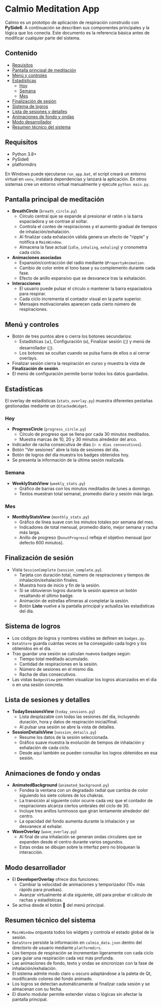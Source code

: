 # Calmio Meditation App

Calmio es un prototipo de aplicación de respiración construido con **PySide6**. A continuación se describen sus componentes principales y la lógica que los conecta. Este documento es la referencia básica antes de modificar cualquier parte del sistema.

## Contenido

- [Requisitos](#requisitos)
- [Pantalla principal de meditación](#pantalla-principal-de-meditación)
- [Menú y controles](#menú-y-controles)
- [Estadísticas](#estadísticas)
  - [Hoy](#hoy)
  - [Semana](#semana)
  - [Mes](#mes)
- [Finalización de sesión](#finalización-de-sesión)
- [Sistema de logros](#sistema-de-logros)
- [Lista de sesiones y detalles](#lista-de-sesiones-y-detalles)
- [Animaciones de fondo y ondas](#animaciones-de-fondo-y-ondas)
- [Modo desarrollador](#modo-desarrollador)
- [Resumen técnico del sistema](#resumen-técnico-del-sistema)

## Requisitos

- Python 3.8+
- PySide6
- platformdirs

En Windows puede ejecutarse `run_app.bat`, el script creará un entorno virtual en `venv`, instalará dependencias y lanzará la aplicación. En otros sistemas cree un entorno virtual manualmente y ejecute `python main.py`.

## Pantalla principal de meditación

- **BreathCircle** (`breath_circle.py`)
  - Círculo central que se expande al presionar el ratón o la barra espaciadora y se contrae al soltar.
  - Controla el conteo de respiraciones y el aumento gradual de tiempos de inhalación/exhalación.
  - Al finalizar cada exhalación válida genera un efecto de "ripple" y notifica a `MainWindow`.
  - Almacena la fase actual (`idle`, `inhaling`, `exhaling`) y cronometra cada ciclo.
- **Animaciones asociadas**
  - Expansión/contracción del radio mediante `QPropertyAnimation`.
  - Cambio de color entre el tono base y su complemento durante cada fase.
  - Efecto de anillo expansivo que se desvanece tras la exhalación.
- **Interacciones**
  - El usuario puede pulsar el círculo o mantener la barra espaciadora para respirar.
  - Cada ciclo incrementa el contador visual en la parte superior.
  - Mensajes motivacionales aparecen cada cierto número de respiraciones.

## Menú y controles

- Botón de tres puntos abre o cierra los botones secundarios:
  - Estadísticas (`📊`), Configuración (`⚙️`), Finalizar sesión (`🛑`) y menú de desarrollador (`🐛`).
  - Los botones se ocultan cuando se pulsa fuera de ellos o al cerrar overlays.
- Finalizar sesión cierra la respiración en curso y muestra la vista de **Finalización de sesión**.
- El menú de configuración permite borrar todos los datos guardados.

## Estadísticas

El overlay de estadísticas (`stats_overlay.py`) muestra diferentes pestañas gestionadas mediante un `QStackedWidget`.

### Hoy

- **ProgressCircle** (`progress_circle.py`)
  - Círculo de progreso que se llena por cada 30 minutos meditados.
  - Muestra marcas de 10, 20 y 30 minutos alrededor del arco.
- Indicador de racha consecutiva de días (`🔥 n días consecutivos`).
- Botón "Ver sesiones" abre la lista de sesiones del día.
- Botón de logros del día muestra los badges obtenidos hoy.
- Se presenta la información de la última sesión realizada.

### Semana

- **WeeklyStatsView** (`weekly_stats.py`)
  - Gráfico de barras con los minutos meditados de lunes a domingo.
  - Textos muestran total semanal, promedio diario y sesión más larga.

### Mes

- **MonthlyStatsView** (`monthly_stats.py`)
  - Gráfico de línea suave con los minutos totales por semana del mes.
  - Indicadores de total mensual, promedio diario, mejor semana y racha más larga.
  - Anillo de progreso (`DonutProgress`) refleja el objetivo mensual (por defecto 600 minutos).

## Finalización de sesión

- Vista `SessionComplete` (`session_complete.py`).
  - Tarjeta con duración total, número de respiraciones y tiempos de inhalación/exhalación finales.
  - Muestra hora de inicio y fin de la sesión.
  - Si se obtuvieron logros durante la sesión aparece un botón resaltando el último badge.
  - Animación de estrellas efímeras al completar la sesión.
  - Botón **Listo** vuelve a la pantalla principal y actualiza las estadísticas del día.

## Sistema de logros

- Los códigos de logros y nombres visibles se definen en `badges.py`.
- `DataStore` guarda cuántas veces se ha conseguido cada logro y los obtenidos en el día.
- Tras guardar una sesión se calculan nuevos badges según:
  - Tiempo total meditado acumulado.
  - Cantidad de respiraciones en la sesión.
  - Número de sesiones en el mismo día.
  - Racha de días consecutivos.
- Las vistas `BadgesView` permiten visualizar los logros alcanzados en el día o en una sesión concreta.

## Lista de sesiones y detalles

- **TodaySessionsView** (`today_sessions.py`)
  - Lista desplazable con todas las sesiones del día, incluyendo duración, hora y datos de respiración inicial/final.
  - Al pulsar una sesión se abre la vista de detalles.
- **SessionDetailsView** (`session_details.py`)
  - Resume los datos de la sesión seleccionada.
  - Gráfico suave muestra la evolución de tiempos de inhalación y exhalación de cada ciclo.
  - Desde aquí también se pueden consultar los logros obtenidos en esa sesión.

## Animaciones de fondo y ondas

- **AnimatedBackground** (`animated_background.py`)
  - Fondea la ventana con un degradado radial que cambia de color siguiendo los siete colores de los chakras.
  - La transición al siguiente color ocurre cada vez que el contador de respiraciones alcanza ciertos umbrales del ciclo de 30.
  - Incluye tres anillos luminosos que giran lentamente alrededor del centro.
  - La opacidad del fondo aumenta durante la inhalación y se desvanece al exhalar.
- **WaveOverlay** (`wave_overlay.py`)
  - Al final de una inhalación se generan ondas circulares que se expanden desde el centro durante varios segundos.
  - Estas ondas se dibujan sobre la interfaz pero no bloquean la interacción.

## Modo desarrollador

- El **DeveloperOverlay** ofrece dos funciones:
  - Cambiar la velocidad de animaciones y temporizador (10× más rápido para pruebas).
  - Avanzar virtualmente al día siguiente, útil para probar el cálculo de rachas y estadísticas.
- Se activa desde el botón 🐛 del menú principal.

## Resumen técnico del sistema

- `MainWindow` orquesta todos los widgets y controla el estado global de la sesión.
- `DataStore` persiste la información en `calmio_data.json` dentro del directorio de usuario mediante `platformdirs`.
- Los tiempos de respiración se incrementan ligeramente con cada ciclo para guiar una respiración cada vez más profunda.
- Las animaciones de fondo, texto y ondas se sincronizan con la fase de inhalación/exhalación.
- El sistema admite modo claro u oscuro adaptándose a la paleta de Qt, modificando colores del fondo animado.
- Los logros se detectan automáticamente al finalizar cada sesión y se almacenan con su fecha.
- El diseño modular permite extender vistas o lógicas sin afectar la pantalla principal.

